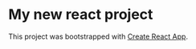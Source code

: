# My new react project

This project was bootstrapped with [Create React App](https://github.com/facebook/create-react-app).
